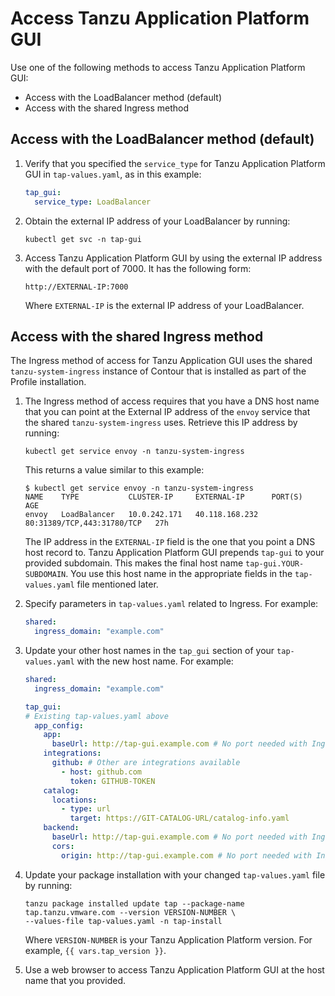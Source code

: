 # Access Tanzu Application Platform GUI

Use one of the following methods to access Tanzu Application Platform GUI:

- Access with the LoadBalancer method (default)
- Access with the shared Ingress method

## <a id="lb-method"></a> Access with the LoadBalancer method (default)

1. Verify that you specified the `service_type` for Tanzu Application Platform GUI in
`tap-values.yaml`, as in this example:

    ```yaml
    tap_gui:
      service_type: LoadBalancer
    ```

1. Obtain the external IP address of your LoadBalancer by running:

    ```console
    kubectl get svc -n tap-gui
    ```

1. Access Tanzu Application Platform GUI by using the external IP address with the default port of 7000.
It has the following form:

    ```text
    http://EXTERNAL-IP:7000
    ```

    Where `EXTERNAL-IP` is the external IP address of your LoadBalancer.

## <a id="ingress-method"></a> Access with the shared Ingress method

The Ingress method of access for Tanzu Application GUI uses the shared `tanzu-system-ingress` instance
of Contour that is installed as part of the Profile installation.

1. The Ingress method of access requires that you have a DNS host name that you can point at the
External IP address of the `envoy` service that the shared `tanzu-system-ingress` uses.
Retrieve this IP address by running:

    ```console
    kubectl get service envoy -n tanzu-system-ingress
    ```

    This returns a value similar to this example:

    ```console
    $ kubectl get service envoy -n tanzu-system-ingress
    NAME    TYPE           CLUSTER-IP     EXTERNAL-IP      PORT(S)                      AGE
    envoy   LoadBalancer   10.0.242.171   40.118.168.232   80:31389/TCP,443:31780/TCP   27h
    ```

    The IP address in the `EXTERNAL-IP` field is the one that you point a DNS host record to.
    Tanzu Application Platform GUI prepends `tap-gui` to your provided subdomain.
    This makes the final host name `tap-gui.YOUR-SUBDOMAIN`.
    You use this host name in the appropriate fields in the `tap-values.yaml` file mentioned later.

1. Specify parameters in `tap-values.yaml` related to Ingress. For example:

    ```yaml
    shared:
      ingress_domain: "example.com"
    ```

1. Update your other host names in the `tap_gui` section of your `tap-values.yaml` with the new host
name. For example:

    ```yaml
    shared:
      ingress_domain: "example.com"

    tap_gui:
    # Existing tap-values.yaml above
      app_config:
        app:
          baseUrl: http://tap-gui.example.com # No port needed with Ingress
        integrations:
          github: # Other are integrations available
            - host: github.com
              token: GITHUB-TOKEN
        catalog:
          locations:
            - type: url
              target: https://GIT-CATALOG-URL/catalog-info.yaml
        backend:
          baseUrl: http://tap-gui.example.com # No port needed with Ingress
          cors:
            origin: http://tap-gui.example.com # No port needed with Ingress
    ```

1. Update your package installation with your changed `tap-values.yaml` file by running:

    ```console
    tanzu package installed update tap --package-name tap.tanzu.vmware.com --version VERSION-NUMBER \
    --values-file tap-values.yaml -n tap-install
    ```

    Where `VERSION-NUMBER` is your Tanzu Application Platform version. For example, `{{ vars.tap_version }}`.

2. Use a web browser to access Tanzu Application Platform GUI at the host name that you provided.
